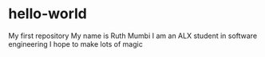 # hello-world
My first repository
My name is Ruth Mumbi
I am an ALX student in software engineering
I hope to make lots of magic
